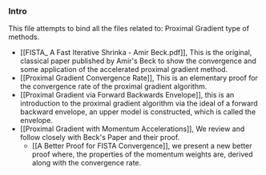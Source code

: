 ### **Intro**

This file attempts to bind all the files related to: Proximal Gradient type of methods. 

- [[FISTA_ A Fast Iterative Shrinka - Amir Beck.pdf]], This is the original, classical paper published by Amir's Beck to show the convergence and some application of the accelerated proximal gradient method.  
- [[Proximal Gradient Convergence Rate]], This is an elementary proof for the convergence rate of the proximal gradient algorithm. 
- [[Proximal Gradient via Forward Backwards Envelope]], this is an introduction to the proximal gradient algorithm via the ideal of a forward backward envelope, an upper model is constructed, which is called the envelope. 
- [[Proximal Gradient with Momentum Accelerations]], We review and follow closely with Beck's Paper and their proof. 
	- [[A Better Proof for FISTA Convergence]], we present a new better proof where, the properties of the momentum weights are, derived along with the convergence rate. 